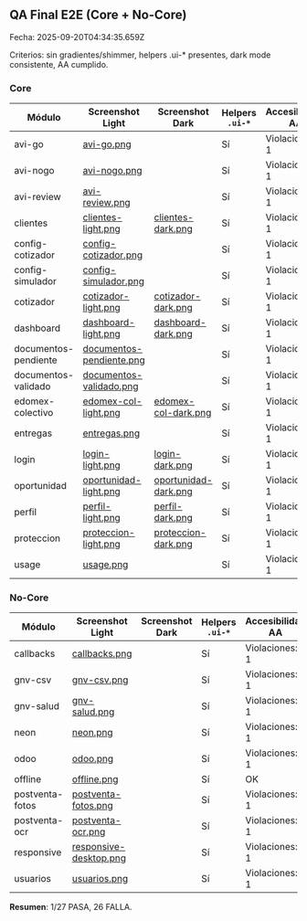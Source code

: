 ## QA Final E2E (Core + No-Core)

Fecha: 2025-09-20T04:34:35.659Z

Criterios: sin gradientes/shimmer, helpers .ui-* presentes, dark mode consistente, AA cumplido.

### Core

| Módulo | Screenshot Light | Screenshot Dark | Helpers `.ui-*` | Accesibilidad AA | Estado |
|--------|------------------|-----------------|-----------------|------------------|--------|
| avi-go | [avi-go.png](tests/screenshots/avi-go.png) |  | Sí | Violaciones: 1 | FALLA |
| avi-nogo | [avi-nogo.png](tests/screenshots/avi-nogo.png) |  | Sí | Violaciones: 1 | FALLA |
| avi-review | [avi-review.png](tests/screenshots/avi-review.png) |  | Sí | Violaciones: 1 | FALLA |
| clientes | [clientes-light.png](tests/screenshots/clientes-light.png) | [clientes-dark.png](tests/screenshots/clientes-dark.png) | Sí | Violaciones: 1 | FALLA |
| config-cotizador | [config-cotizador.png](tests/screenshots/config-cotizador.png) |  | Sí | Violaciones: 1 | FALLA |
| config-simulador | [config-simulador.png](tests/screenshots/config-simulador.png) |  | Sí | Violaciones: 1 | FALLA |
| cotizador | [cotizador-light.png](tests/screenshots/cotizador-light.png) | [cotizador-dark.png](tests/screenshots/cotizador-dark.png) | Sí | Violaciones: 1 | FALLA |
| dashboard | [dashboard-light.png](tests/screenshots/dashboard-light.png) | [dashboard-dark.png](tests/screenshots/dashboard-dark.png) | Sí | Violaciones: 1 | FALLA |
| documentos-pendiente | [documentos-pendiente.png](tests/screenshots/documentos-pendiente.png) |  | Sí | Violaciones: 1 | FALLA |
| documentos-validado | [documentos-validado.png](tests/screenshots/documentos-validado.png) |  | Sí | Violaciones: 1 | FALLA |
| edomex-colectivo | [edomex-col-light.png](tests/screenshots/edomex-col-light.png) | [edomex-col-dark.png](tests/screenshots/edomex-col-dark.png) | Sí | Violaciones: 1 | FALLA |
| entregas | [entregas.png](tests/screenshots/entregas.png) |  | Sí | Violaciones: 1 | FALLA |
| login | [login-light.png](tests/screenshots/login-light.png) | [login-dark.png](tests/screenshots/login-dark.png) | Sí | Violaciones: 1 | FALLA |
| oportunidad | [oportunidad-light.png](tests/screenshots/oportunidad-light.png) | [oportunidad-dark.png](tests/screenshots/oportunidad-dark.png) | Sí | Violaciones: 1 | FALLA |
| perfil | [perfil-light.png](tests/screenshots/perfil-light.png) | [perfil-dark.png](tests/screenshots/perfil-dark.png) | Sí | Violaciones: 1 | FALLA |
| proteccion | [proteccion-light.png](tests/screenshots/proteccion-light.png) | [proteccion-dark.png](tests/screenshots/proteccion-dark.png) | Sí | Violaciones: 1 | FALLA |
| usage | [usage.png](tests/screenshots/usage.png) |  | Sí | Violaciones: 1 | FALLA |


### No-Core

| Módulo | Screenshot Light | Screenshot Dark | Helpers `.ui-*` | Accesibilidad AA | Estado |
|--------|------------------|-----------------|-----------------|------------------|--------|
| callbacks | [callbacks.png](tests/screenshots/callbacks.png) |  | Sí | Violaciones: 1 | FALLA |
| gnv-csv | [gnv-csv.png](tests/screenshots/gnv-csv.png) |  | Sí | Violaciones: 1 | FALLA |
| gnv-salud | [gnv-salud.png](tests/screenshots/gnv-salud.png) |  | Sí | Violaciones: 1 | FALLA |
| neon | [neon.png](tests/screenshots/neon.png) |  | Sí | Violaciones: 1 | FALLA |
| odoo | [odoo.png](tests/screenshots/odoo.png) |  | Sí | Violaciones: 1 | FALLA |
| offline | [offline.png](tests/screenshots/offline.png) |  | Sí | OK | PASA |
| postventa-fotos | [postventa-fotos.png](tests/screenshots/postventa-fotos.png) |  | Sí | Violaciones: 1 | FALLA |
| postventa-ocr | [postventa-ocr.png](tests/screenshots/postventa-ocr.png) |  | Sí | Violaciones: 1 | FALLA |
| responsive | [responsive-desktop.png](tests/screenshots/responsive-desktop.png) |  | Sí | Violaciones: 1 | FALLA |
| usuarios | [usuarios.png](tests/screenshots/usuarios.png) |  | Sí | Violaciones: 1 | FALLA |


**Resumen**: 1/27 PASA, 26 FALLA.
